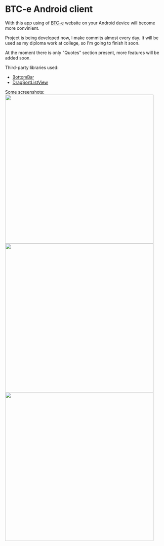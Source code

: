 # BTC-e Android client
With this app using of <a href="http://btc-e.com">BTC-e</a> website on your Android device will become more convinient.

Project is being developed now, I make commits almost every day. It will be used as my diploma work at college, so I'm going to finish it soon.

At the moment there is only "Quotes" section present, more features will be added soon.

Third-party libraries used:
<ul>
<li><a href="https://github.com/roughike/BottomBar/">BottomBar</a><br></li>
<li><a href="https://github.com/bauerca/drag-sort-listview">DragSortListView</a></li>
</ul>
Some screenshots:

<img src="http://i.imgur.com/3dGoYik.png" height="480px"/>
<img src="http://i.imgur.com/YgUT4RW.png" height="480px"/>
<img src="http://i.imgur.com/MiaLWgO.png" height="480px"/>
